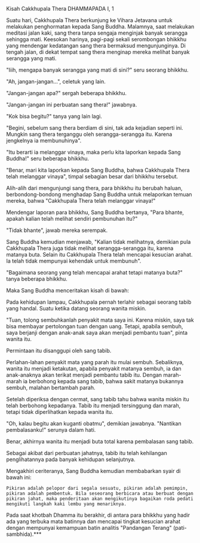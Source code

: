 Kisah Cakkhupala Thera
DHAMMAPADA I, 1

Suatu hari, Cakkhupala Thera berkunjung ke Vihara Jetavana untuk melakukan penghormatan kepada Sang Buddha. Malamnya, saat melakukan meditasi jalan kaki, sang thera tanpa sengaja menginjak banyak serangga sehingga mati. Keesokan harinya, pagi-pagi sekali serombongan bhikkhu yang mendengar kedatangan sang thera bermaksud mengunjunginya. Di tengah jalan, di dekat tempat sang thera menginap mereka melihat banyak serangga yang mati.

"Iiih, mengapa banyak serangga yang mati di sini?" seru seorang bhikkhu.

"Ah, jangan-jangan...", celetuk yang lain.

"Jangan-jangan apa?" sergah beberapa bhikkhu.

"Jangan-jangan ini perbuatan sang thera!" jawabnya.

"Kok bisa begitu?" tanya yang lain lagi.

"Begini, sebelum sang thera berdiam di sini, tak ada kejadian seperti ini. Mungkin sang thera terganggu oleh serangga-serangga itu. Karena jengkelnya ia membunuhinya".

"Itu berarti ia melanggar vinaya, maka perlu kita laporkan kepada Sang Buddha!" seru beberapa bhikkhu.

"Benar, mari kita laporkan kepada Sang Buddha, bahwa Cakkhupala Thera telah melanggar vinaya", timpal sebagian besar dari bhikkhu tersebut.

Alih-alih dari mengunjungi sang thera, para bhikkhu itu berubah haluan, berbondong-bondong menghadap Sang Buddha untuk melaporkan temuan mereka, bahwa "Cakkhupala Thera telah melanggar vinaya!"

Mendengar laporan para bhikkhu, Sang Buddha bertanya, "Para bhante, apakah kalian telah melihat sendiri pembunuhan itu?"

"Tidak bhante", jawab mereka serempak.

Sang Buddha kemudian menjawab, "Kalian tidak melihatnya, demikian pula Cakkhupala Thera juga tidak melihat serangga-serangga itu, karena matanya buta. Selain itu Cakkhupala Thera telah mencapai kesucian arahat. Ia telah tidak mempunyai kehendak untuk membunuh".

"Bagaimana seorang yang telah mencapai arahat tetapi matanya buta?" tanya beberapa bhikkhu.

Maka Sang Buddha menceritakan kisah di bawah:

Pada kehidupan lampau, Cakkhupala pernah terlahir sebagai seorang tabib yang handal. Suatu ketika datang seorang wanita miskin.

"Tuan, tolong sembuhkanlah penyakit mata saya ini. Karena miskin, saya tak bisa membayar pertolongan tuan dengan uang. Tetapi, apabila sembuh, saya berjanji dengan anak-anak saya akan menjadi pembantu tuan", pinta wanita itu.

Permintaan itu disanggupi oleh sang tabib.

Perlahan-lahan penyakit mata yang parah itu mulai sembuh. Sebaliknya, wanita itu menjadi ketakutan, apabila penyakit matanya sembuh, ia dan anak-anaknya akan terikat menjadi pembantu tabib itu. Dengan marah-marah ia berbohong kepada sang tabib, bahwa sakit matanya bukannya sembuh, malahan bertambah parah.

Setelah diperiksa dengan cermat, sang tabib tahu bahwa wanita miskin itu telah berbohong kepadanya. Tabib itu menjadi tersinggung dan marah, tetapi tidak diperlihatkan kepada wanita itu.

"Oh, kalau begitu akan kuganti obatmu", demikian jawabnya. "Nantikan pembalasanku!" serunya dalam hati.

Benar, akhirnya wanita itu menjadi buta total karena pembalasan sang tabib.

Sebagai akibat dari perbuatan jahatnya, tabib itu telah kehilangan penglihatannya pada banyak kehidupan selanjutnya.

Mengakhiri ceriteranya, Sang Buddha kemudian membabarkan syair di bawah ini:

```
Pikiran adalah pelopor dari segala sesuatu, pikiran adalah pemimpin, pikiran adalah pembentuk. Bila seseorang berbicara atau berbuat dengan pikiran jahat, maka penderitaan akan mengikutinya bagaikan roda pedati mengikuti langkah kaki lembu yang menariknya.
```

Pada saat khotbah Dhamma itu berakhir, di antara para bhikkhu yang hadir ada yang terbuka mata batinnya dan mencapai tingkat kesucian arahat dengan mempunyai kemampuan batin analitis "Pandangan Terang" (pati-sambhida).***